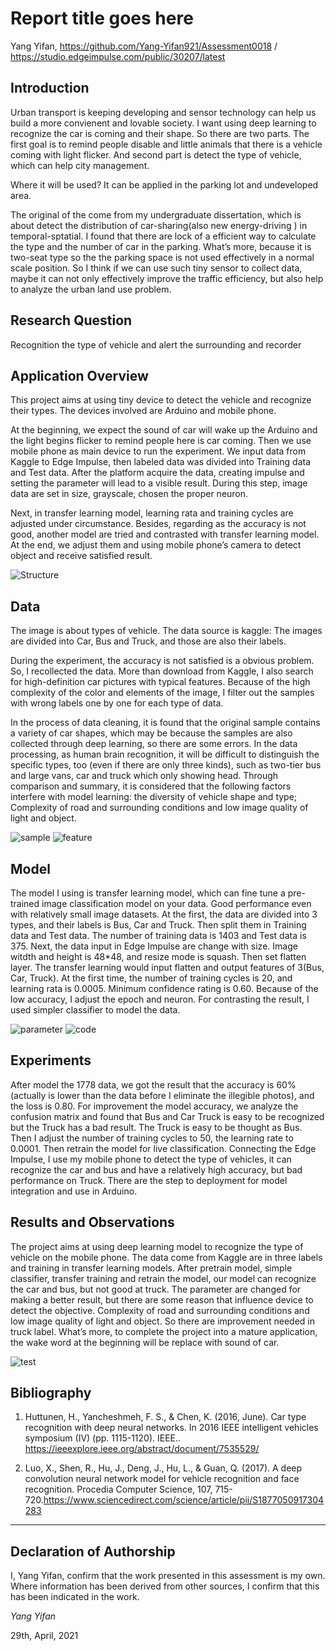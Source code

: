 # Report title goes here

Yang Yifan, https://github.com/Yang-Yifan921/Assessment0018 / https://studio.edgeimpulse.com/public/30207/latest

## Introduction

Urban transport is keeping developing and sensor technology can help us build a more convienent and lovable society. I want using deep learning to recognize the car is coming and their shape. So there are two parts. The first goal is to remind people disable and little animals  that there is a vehicle coming with light  flicker. And second part is detect the type of vehicle, which can help city management.

Where it will be used? It can be applied in the parking lot and undeveloped area.

The original of the come from my undergraduate dissertation, which is about detect the distribution of car-sharing(also new energy-driving ) in temporal-sptatial. I found that there are lock of a efficient way to calculate the type and the number of car in the parking. What’s more, because it is two-seat type so the the parking space is not used effectively in a normal scale position. So I think if we can use such tiny sensor to collect data, maybe it can not only effectively improve the traffic efficiency, but also help to analyze the urban land use problem. 


## Research Question

Recognition the type of vehicle and alert the surrounding and recorder


## Application Overview

This project aims at using tiny device to detect the vehicle and recognize their types. The devices involved are Arduino and mobile phone. 

At the beginning, we expect the sound of car will wake up the Arduino and the light begins flicker to remind people here is car coming. Then we use mobile phone as main device to run the experiment. We input data from Kaggle to Edge Impulse, then labeled data was divided into Training data and Test data. After the platform acquire the data, creating impulse and setting the parameter will lead to a visible result. During this step, image data are set in size, grayscale, chosen the proper neuron. 

Next, in transfer learning model, learning rata and training cycles are adjusted under circumstance. Besides, regarding as the accuracy is not good, another model are tried and contrasted with transfer learning model. At the end, we adjust them and using mobile phone’s camera to detect object and receive satisfied result.

![Structure](./PICTURE/Structure.png)

## Data

The image is about types of vehicle. The data source is kaggle: The images are divided into Car, Bus and Truck, and those are also their labels. 

During the experiment, the accuracy is not satisfied is a obvious problem. So, I recollected the data. More than download from Kaggle, I also search for high-definition car pictures with typical features. Because of the high complexity of the color and elements of the image, I filter out the samples with wrong labels one by one for each type of data.

In the process of data cleaning, it is found that the original sample contains a variety of car shapes, which may be because the samples are also collected through deep learning, so there are some errors. In the data processing, as human brain recognition, it will be difficult to distinguish the specific types, too (even if there are only three kinds), such as two-tier bus and large vans, car and truck which only showing head. Through comparison and summary, it is considered that the following factors interfere with model learning: the diversity of vehicle shape and type; Complexity of road and surrounding conditions and low image quality of light and object.

![sample](./PICTURE/sample.png)
![feature](./PICTURE/feature.png)


## Model

The model I using is transfer learning model, which can fine tune a pre-trained image classification model on your data. Good performance even with relatively small image datasets. At the first, the data are divided into 3 types, and their labels is Bus, Car and Truck. Then split them in Training data and Test data. The number of training data is 1403 and Test data is 375. Next, the data input in Edge Impulse are change with size. Image witdth and height is 48*48, and resize mode is squash. Then set flatten layer. The transfer learning would input flatten and output features of 3(Bus, Car, Truck). At the first time, the number of training cycles is 20, and learning rata is 0.0005. Minimum confidence rating is 0.60. Because of the low accuracy, I adjust the epoch and neuron. For contrasting the result, I used simpler classifier to model the data.

![parameter](./PICTURE/parameter.png)
![code](./PICTURE/code.png)


## Experiments

After model the 1778 data, we got the result that the accuracy is 60%(actually is lower than the data before I eliminate the illegible photos), and the loss is 0.80. For improvement the model accuracy, we analyze the confusion matrix and found that Bus and Car Truck is easy to be recognized but the Truck has a bad result. The Truck is easy to be thought as Bus. Then I adjust the number of training cycles to 50, the learning rate to 0.0001. Then retrain the model for live classification. Connecting the Edge Impulse, I use my mobile phone to detect the type of vehicles, it can recognize the car and bus and have a relatively high accuracy, but bad performance on Truck. There are the step to deployment for model integration and use in Arduino. 




## Results and Observations

The project aims at using deep learning model to recognize the type of vehicle on the mobile phone. The data come from Kaggle are in three labels and training in transfer learning models. After pretrain model, simple classifier, transfer training and retrain the model, our model can recognize the car and bus, but not good at truck. The parameter are changed for making a better result, but there are some reason that influence device to detect the objective. Complexity of road and surrounding conditions and low image quality of light and object.
So there are improvement needed in truck label. What’s more, to complete the project into a mature application, the wake word at the beginning will be replace with sound of car. 


![test](./PICTURE/test.PNG) 



## Bibliography

1. Huttunen, H., Yancheshmeh, F. S., & Chen, K. (2016, June). Car type recognition with deep neural networks. In 2016 IEEE intelligent vehicles symposium (IV) (pp. 1115-1120). IEEE.. https://ieeexplore.ieee.org/abstract/document/7535529/

2. Luo, X., Shen, R., Hu, J., Deng, J., Hu, L., & Guan, Q. (2017). A deep convolution neural network model for vehicle recognition and face recognition. Procedia Computer Science, 107, 715-720.https://www.sciencedirect.com/science/article/pii/S1877050917304283

----

## Declaration of Authorship

I, Yang Yifan, confirm that the work presented in this assessment is my own. Where information has been derived from other sources, I confirm that this has been indicated in the work.


*Yang Yifan*

29th, April, 2021 
